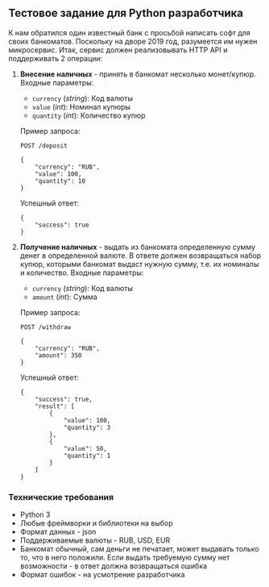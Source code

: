 ## Тестовое задание для Python разработчика

К нам обратился один известный банк с просьбой написать софт для своих банкоматов. Поскольку на дворе 2019 год, разумеется им нужен микросервис. Итак, сервис должен реализовывать HTTP API и поддерживать 2 операции:

1) **Внесение наличных** - принять в банкомат несколько монет/купюр.
Входные параметры:

    - `currency` (_string_): Код валюты
    - `value` (_int_): Номинал купюры
    - `quantity` (_int_): Количество купюр

    Пример запроса:
    ```
    POST /deposit

    {
        "currency": "RUB",
        "value": 100,
        "quantity": 10
    }
    ```
    Успешный ответ:
    ```
    {
        "success": true
    }
    ```
2) **Получение наличных** - выдать из банкомата определенную сумму денег в определенной валюте.
В ответе должен возвращаться набор купюр, которыми банкомат выдаст нужную сумму, т.е. их номиналы и количество.
Входные параметры:

    - `currency` (_string_): Код валюты
    - `amount` (_int_): Сумма

    Пример запроса:
    ```
    POST /withdraw

    {
        "currency": "RUB",
        "amount": 350
    }
    ```
    Успешный ответ:
    ```
    {
        "success": true,
        "result": [
            {
                "value": 100,
                "quantity": 3
            },
            {
                "value": 50,
                "quantity": 1
            }
        ]
    }
    ```

### Технические требования
 - Python 3
 - Любые фреймворки и библиотеки на выбор
 - Формат данных - json
 - Поддерживаемые валюты - RUB, USD, EUR
 - Банкомат обычный, сам деньги не печатает, может выдавать только то, что в него положили. Если выдать требуемую сумму нет возможности - в ответ должна возвращаться ошибка
 - Формат ошибок - на усмотрение разработчика